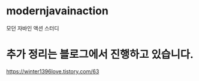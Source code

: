 # modernjavainaction
모던 자바인 액션 스터디

# 추가 정리는 블로그에서 진행하고 있습니다.
https://winter1396love.tistory.com/63
